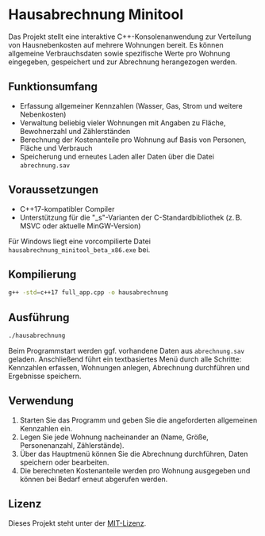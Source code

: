 # Hausabrechnung Minitool

Das Projekt stellt eine interaktive C++-Konsolenanwendung zur Verteilung von Hausnebenkosten auf mehrere Wohnungen bereit. Es können allgemeine Verbrauchsdaten sowie spezifische Werte pro Wohnung eingegeben, gespeichert und zur Abrechnung herangezogen werden.

## Funktionsumfang

- Erfassung allgemeiner Kennzahlen (Wasser, Gas, Strom und weitere Nebenkosten)
- Verwaltung beliebig vieler Wohnungen mit Angaben zu Fläche, Bewohnerzahl und Zählerständen
- Berechnung der Kostenanteile pro Wohnung auf Basis von Personen, Fläche und Verbrauch
- Speicherung und erneutes Laden aller Daten über die Datei `abrechnung.sav`

## Voraussetzungen

- C++17-kompatibler Compiler
- Unterstützung für die "_s"-Varianten der C-Standardbibliothek (z. B. MSVC oder aktuelle MinGW-Version)

Für Windows liegt eine vorcompilierte Datei `hausabrechnung_minitool_beta_x86.exe` bei.

## Kompilierung

```bash
g++ -std=c++17 full_app.cpp -o hausabrechnung
```

## Ausführung

```bash
./hausabrechnung
```

Beim Programmstart werden ggf. vorhandene Daten aus `abrechnung.sav` geladen. Anschließend führt ein textbasiertes Menü durch alle Schritte: Kennzahlen erfassen, Wohnungen anlegen, Abrechnung durchführen und Ergebnisse speichern.

## Verwendung

1. Starten Sie das Programm und geben Sie die angeforderten allgemeinen Kennzahlen ein.
2. Legen Sie jede Wohnung nacheinander an (Name, Größe, Personenanzahl, Zählerstände).
3. Über das Hauptmenü können Sie die Abrechnung durchführen, Daten speichern oder bearbeiten.
4. Die berechneten Kostenanteile werden pro Wohnung ausgegeben und können bei Bedarf erneut abgerufen werden.

## Lizenz

Dieses Projekt steht unter der [MIT-Lizenz](LICENSE).
